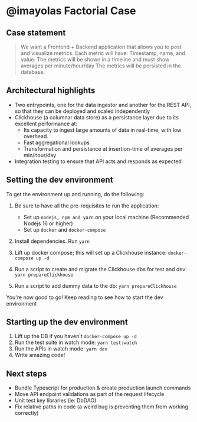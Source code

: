 # @imayolas Factorial Case

## Case statement

> We want a Frontend + Backend application that allows you to post and visualize metrics. Each metric will have: Timestamp, name, and value. The metrics will be shown in a timeline and must show averages per minute/hour/day The metrics will be persisted in the database.

## Architectural highlights

- Two entrypoints, one for the data ingestor and another for the REST API, so that they can be deployed and scaled independently
- Clickhouse (a columnar data store) as a persistance layer due to its excellent performance at:
  - Its capacity to ingest large amounts of data in real-time, with low overhead.
  - Fast aggregational lookups
  - Transformation and persistance at insertion-time of averages per min/hour/day
- Integration testing to ensure that API acts and responds as expected

## Setting the dev environment

To get the environment up and running, do the following:

1. Be sure to have all the pre-requisites to run the application:

   - Set up `nodejs, npm and yarn` on your local machine (Recommended Nodejs 16 or higher)
   - Set up `docker` and `docker-compose`

2. Install dependencies. Run `yarn`
3. Lift up docker compose; this will set up a Clickhouse instance: `docker-compose up -d`
4. Run a script to create and migrate the Clickhouse dbs for test and dev: `yarn prepareClickhouse`
5. Run a script to add dummy data to the db: `yarn prepareClickhouse`

You're now good to go! Keep reading to see how to start the dev environment

## Starting up the dev environment

1. Lift up the DB if you haven't `docker-compose up -d`
2. Run the test suite in watch mode: `yarn test:watch`
3. Run the APIs in watch mode: `yarn dev`
4. Write amazing code!

## Next steps

- Bundle Typescript for production & create production launch commands
- Move API endpoint validations as part of the request lifecycle
- Unit test key libraries (ie: DbDAO)
- Fix relative paths in code (a weird bug is preventing them from working correctly)
